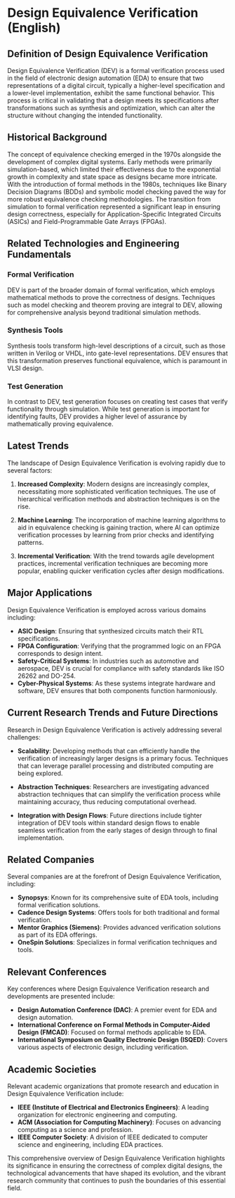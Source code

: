 # Design Equivalence Verification (English)

## Definition of Design Equivalence Verification

Design Equivalence Verification (DEV) is a formal verification process used in the field of electronic design automation (EDA) to ensure that two representations of a digital circuit, typically a higher-level specification and a lower-level implementation, exhibit the same functional behavior. This process is critical in validating that a design meets its specifications after transformations such as synthesis and optimization, which can alter the structure without changing the intended functionality. 

## Historical Background

The concept of equivalence checking emerged in the 1970s alongside the development of complex digital systems. Early methods were primarily simulation-based, which limited their effectiveness due to the exponential growth in complexity and state space as designs became more intricate. With the introduction of formal methods in the 1980s, techniques like Binary Decision Diagrams (BDDs) and symbolic model checking paved the way for more robust equivalence checking methodologies. The transition from simulation to formal verification represented a significant leap in ensuring design correctness, especially for Application-Specific Integrated Circuits (ASICs) and Field-Programmable Gate Arrays (FPGAs).

## Related Technologies and Engineering Fundamentals

### Formal Verification
DEV is part of the broader domain of formal verification, which employs mathematical methods to prove the correctness of designs. Techniques such as model checking and theorem proving are integral to DEV, allowing for comprehensive analysis beyond traditional simulation methods.

### Synthesis Tools
Synthesis tools transform high-level descriptions of a circuit, such as those written in Verilog or VHDL, into gate-level representations. DEV ensures that this transformation preserves functional equivalence, which is paramount in VLSI design.

### Test Generation
In contrast to DEV, test generation focuses on creating test cases that verify functionality through simulation. While test generation is important for identifying faults, DEV provides a higher level of assurance by mathematically proving equivalence.

## Latest Trends

The landscape of Design Equivalence Verification is evolving rapidly due to several factors:

1. **Increased Complexity**: Modern designs are increasingly complex, necessitating more sophisticated verification techniques. The use of hierarchical verification methods and abstraction techniques is on the rise.
   
2. **Machine Learning**: The incorporation of machine learning algorithms to aid in equivalence checking is gaining traction, where AI can optimize verification processes by learning from prior checks and identifying patterns.

3. **Incremental Verification**: With the trend towards agile development practices, incremental verification techniques are becoming more popular, enabling quicker verification cycles after design modifications.

## Major Applications

Design Equivalence Verification is employed across various domains including:

- **ASIC Design**: Ensuring that synthesized circuits match their RTL specifications.
- **FPGA Configuration**: Verifying that the programmed logic on an FPGA corresponds to design intent.
- **Safety-Critical Systems**: In industries such as automotive and aerospace, DEV is crucial for compliance with safety standards like ISO 26262 and DO-254.
- **Cyber-Physical Systems**: As these systems integrate hardware and software, DEV ensures that both components function harmoniously.

## Current Research Trends and Future Directions

Research in Design Equivalence Verification is actively addressing several challenges:

- **Scalability**: Developing methods that can efficiently handle the verification of increasingly larger designs is a primary focus. Techniques that can leverage parallel processing and distributed computing are being explored.
  
- **Abstraction Techniques**: Researchers are investigating advanced abstraction techniques that can simplify the verification process while maintaining accuracy, thus reducing computational overhead.

- **Integration with Design Flows**: Future directions include tighter integration of DEV tools within standard design flows to enable seamless verification from the early stages of design through to final implementation.

## Related Companies

Several companies are at the forefront of Design Equivalence Verification, including:

- **Synopsys**: Known for its comprehensive suite of EDA tools, including formal verification solutions.
- **Cadence Design Systems**: Offers tools for both traditional and formal verification.
- **Mentor Graphics (Siemens)**: Provides advanced verification solutions as part of its EDA offerings.
- **OneSpin Solutions**: Specializes in formal verification techniques and tools.

## Relevant Conferences

Key conferences where Design Equivalence Verification research and developments are presented include:

- **Design Automation Conference (DAC)**: A premier event for EDA and design automation.
- **International Conference on Formal Methods in Computer-Aided Design (FMCAD)**: Focused on formal methods applicable to EDA.
- **International Symposium on Quality Electronic Design (ISQED)**: Covers various aspects of electronic design, including verification.

## Academic Societies

Relevant academic organizations that promote research and education in Design Equivalence Verification include:

- **IEEE (Institute of Electrical and Electronics Engineers)**: A leading organization for electronic engineering and computing.
- **ACM (Association for Computing Machinery)**: Focuses on advancing computing as a science and profession.
- **IEEE Computer Society**: A division of IEEE dedicated to computer science and engineering, including EDA practices. 

This comprehensive overview of Design Equivalence Verification highlights its significance in ensuring the correctness of complex digital designs, the technological advancements that have shaped its evolution, and the vibrant research community that continues to push the boundaries of this essential field.